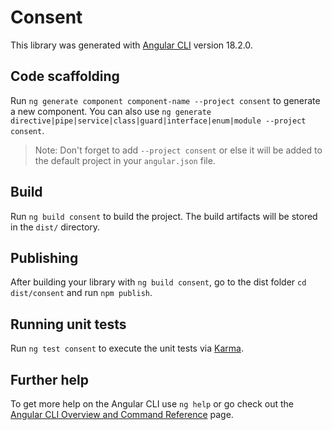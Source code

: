 # Consent

This library was generated with [Angular CLI](https://github.com/angular/angular-cli) version 18.2.0.

## Code scaffolding

Run `ng generate component component-name --project consent` to generate a new component. You can also use `ng generate directive|pipe|service|class|guard|interface|enum|module --project consent`.
> Note: Don't forget to add `--project consent` or else it will be added to the default project in your `angular.json` file. 

## Build

Run `ng build consent` to build the project. The build artifacts will be stored in the `dist/` directory.

## Publishing

After building your library with `ng build consent`, go to the dist folder `cd dist/consent` and run `npm publish`.

## Running unit tests

Run `ng test consent` to execute the unit tests via [Karma](https://karma-runner.github.io).

## Further help

To get more help on the Angular CLI use `ng help` or go check out the [Angular CLI Overview and Command Reference](https://angular.dev/tools/cli) page.
